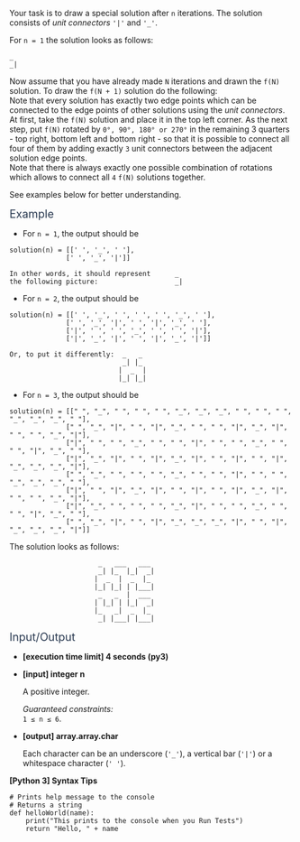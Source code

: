 <p>Your task is to draw a special solution after <code>n</code> iterations. The solution consists of <em>unit connectors</em> <code>'|'</code> and <code>'_'</code>.</p>
<p>For <code>n = 1</code> the solution looks as follows:</p>
<pre><code>_
_|
</code></pre>
<p>Now assume that you have already made <code>N</code> iterations and drawn the <code>f(N)</code> solution. To draw the <code>f(N + 1)</code> solution do the following:<br />
Note that every solution has exactly two edge points which can be connected to the edge points of other solutions using the <em>unit connectors</em>.<br />
At first, take the <code>f(N)</code> solution and place it in the top left corner. As the next step, put <code>f(N)</code> rotated by <code>0°, 90°, 180° or 270°</code> in the remaining 3 quarters - top right, bottom left and bottom right - so that it is possible to connect all four of them by adding exactly <code>3</code> unit connectors between the adjacent solution edge points.<br />
Note that there is always exactly one possible combination of rotations which allows to connect all <code>4</code> <code>f(N)</code> solutions together.</p>
<p>See examples below for better understanding.</p>
<p><span class="markdown--header" style="color:#2b3b52;font-size:1.4em">Example</span></p>
<ul>
<li>For <code>n = 1</code>, the output should be</li>
</ul>
<pre><code>solution(n) = [[' ', '_', ' '],       
              [' ', '_', '|']]
</code></pre>
<pre><code>In other words, it should represent      _
the following picture:                   _| 
</code></pre>
<ul>
<li>For <code>n = 2</code>, the output should be</li>
</ul>
<pre><code>solution(n) = [[' ', '_', ' ', ' ', ' ', '_', ' '],      
              [' ', '_', '|', ' ', '|', '_', ' '],                                  
              ['|', ' ', ' ', '_', ' ', ' ', '|'],                                 
              ['|', '_', '|', ' ', '|', '_', '|']]
</code></pre>
<pre><code>Or, to put it differently:  _   _
                            _| |_
                           |  _  |
                           |_| |_| 
</code></pre>
<ul>
<li>For <code>n = 3</code>, the output should be</li>
</ul>
<pre><code>solution(n) = [[" ", "_", " ", " ", " ", "_", "_", "_", " ", " ", " ", "_", "_", "_", " "], 
              [" ", "_", "|", " ", "|", "_", " ", " ", "|", "_", "|", " ", " ", "_", "|"], 
              ["|", " ", " ", "_", " ", " ", "|", " ", " ", "_", " ", " ", "|", "_", " "], 
              ["|", "_", "|", " ", "|", "_", "|", " ", "|", " ", "|", "_", "_", "_", "|"], 
              [" ", "_", " ", " ", " ", "_", " ", " ", "|", " ", " ", "_", "_", "_", " "], 
              ["|", " ", "|", "_", "|", " ", "|", " ", "|", "_", "|", " ", " ", "_", "|"], 
              ["|", "_", " ", " ", " ", "_", "|", " ", " ", "_", " ", " ", "|", "_", " "], 
              [" ", "_", "|", " ", "|", "_", "_", "_", "|", " ", "|", "_", "_", "_", "|"]]
</code></pre>
<p>The solution looks as follows:</p>
<pre><code>                      _   ___   ___ 
                      _| |_  |_|  _|
                     |  _  |  _  |_ 
                     |_| |_| | |___|
                      _   _  |  ___ 
                     | |_| | |_|  _|
                     |_   _|  _  |_ 
                      _| |___| |___|
</code></pre>
<p><span class="markdown--header" style="color:#2b3b52;font-size:1.4em">Input/Output</span></p>
<ul>
<li>
<p><strong>[execution time limit] 4 seconds (py3)</strong></p>
</li>
<li>
<p><strong>[input] integer n</strong></p>
<p>A positive integer.</p>
<p><em>Guaranteed constraints:</em><br />
<code>1 ≤ n ≤ 6</code>.</p>
</li>
<li>
<p><strong>[output] array.array.char</strong></p>
<p>Each character can be an underscore (<code>'_'</code>), a vertical bar (<code>'|'</code>) or a whitespace character (<code>' '</code>).</p>
</li>
</ul>
<p><strong>[Python 3] Syntax Tips</strong></p>
<pre><code class="language-python"><span class="hljs-comment"># Prints help message to the console</span>
<span class="hljs-comment"># Returns a string</span>
<span class="hljs-keyword">def</span> <span class="hljs-title function_">helloWorld</span>(<span class="hljs-params">name</span>):
    <span class="hljs-built_in">print</span>(<span class="hljs-string">"This prints to the console when you Run Tests"</span>)
    <span class="hljs-keyword">return</span> <span class="hljs-string">"Hello, "</span> + name

</code></pre>
